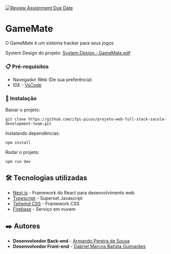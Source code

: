 [![Review Assignment Due Date](https://classroom.github.com/assets/deadline-readme-button-24ddc0f5d75046c5622901739e7c5dd533143b0c8e959d652212380cedb1ea36.svg)](https://classroom.github.com/a/U2l29CBO)
# GameMate

O GameMate é um sistema tracker para seus jogos

System Design do projeto: [System.Design.-.GameMate.pdf](https://github.com/ifpi-picos/projeto-web-full-stack-sacola-development-team/files/13664267/System.Design.-.GameMate.pdf)

### 📋 Pré-requisitos

 

 - Navegador Web (De sua preferência)
 - IDE -  [VsCode](https://code.visualstudio.com/docs)


### 🔧 Instalação

Baixar o projeto:

```
git clone https://github.com/ifpi-picos/projeto-web-full-stack-sacola-development-team.git
```

Instalando dependências:
```
npm install
```
Rodar o projeto:
```
npm run dev
```




## 🛠️ Tecnologias utilizadas



* [Next.js](https://nextjs.org/docs) - Framework do React para desenvolvimento web
* [Typescript](https://www.typescriptlang.org/docs/) - Superset Javascript
* [Tailwind CSS](https://tailwindcss.com/docs/installation) - Framework CSS
* [Firebase](https://firebase.google.com/docs?hl=pt-br) -  Serviço em nuvem
## ✒️ Autores


* **Desenvolvedor Back-end** - [Armando Pereira de Sousa](https://github.com/CondeArmand)
* **Desenvolvedor Front-end** - [Gabriel Marcos Batista Guimarães](https://github.com/Gabriell1507)
